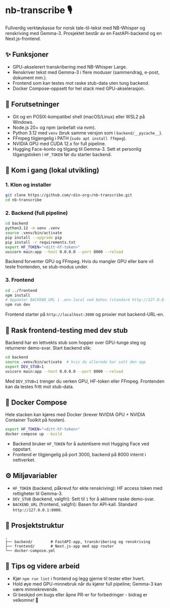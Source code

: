 # nb-transcribe 🎙️

Fullverdig verktøykasse for norsk tale-til-tekst med NB-Whisper og renskriving med Gemma-3. Prosjektet består av en FastAPI-backend og en Next.js-frontend.

## ✨ Funksjoner

- GPU-akselerert transkribering med NB-Whisper Large.
- Renskriver tekst med Gemma-3 i flere moduser (sammendrag, e-post, dokument mm.).
- Frontend som kan testes mot raske stub-data uten tung backend.
- Docker Compose-oppsett for hel stack med GPU-akselerasjon.

## 🧰 Forutsetninger

- Git og en POSIX-kompatibel shell (macOS/Linux) eller WSL2 på Windows.
- Node.js 20+ og npm (anbefalt via nvm).
- Python 3.12 med `venv` (bruk samme versjon som i `backend/__pycache__`).
- FFmpeg tilgjengelig i PATH (`sudo apt install ffmpeg`).
- NVIDIA GPU med CUDA 12.x for full pipeline.
- Hugging Face-konto og tilgang til Gemma-3. Sett et personlig tilgangstoken i `HF_TOKEN` før du starter backend.

## 🚀 Kom i gang (lokal utvikling)

### 1. Klon og installer

```bash
git clone https://github.com/<din-org>/nb-transcribe.git
cd nb-transcribe
```

### 2. Backend (full pipeline)

```bash
cd backend
python3.12 -m venv .venv
source .venv/bin/activate
pip install --upgrade pip
pip install -r requirements.txt
export HF_TOKEN="<ditt-hf-token>"
uvicorn main:app --host 0.0.0.0 --port 8000 --reload
```

Backend forventer GPU og FFmpeg. Hvis du mangler GPU eller bare vil teste frontenden, se stub-modus under.

### 3. Frontend

```bash
cd ../frontend
npm install
# Oppdater BACKEND_URL i .env.local ved behov (standard http://127.0.0.1:8000)
npm run dev
```

Frontend starter på `http://localhost:3000` og proxier mot backend-URL-en.

## 🧪 Rask frontend-testing med dev stub

Backend har en lettvekts stub som hopper over GPU-tunge steg og returnerer demo-svar. Start backend slik:

```bash
cd backend
source .venv/bin/activate  # hvis du allerede har satt den opp
export DEV_STUB=1
uvicorn main:app --host 0.0.0.0 --port 8000 --reload
```

Med `DEV_STUB=1` trenger du verken GPU, HF-token eller FFmpeg. Frontenden kan da testes fritt mot stub-data.

## 🐳 Docker Compose

Hele stacken kan kjøres med Docker (krever NVIDIA GPU + NVIDIA Container Toolkit på hosten).

```bash
export HF_TOKEN="<ditt-hf-token>"
docker compose up --build
```

- Backend bruker `HF_TOKEN` for å autentisere mot Hugging Face ved oppstart.
- Frontend er tilgjengelig på port 3000, backend på 8000 internt i nettverket.

## ⚙️ Miljøvariabler

- `HF_TOKEN` (backend, påkrevd for ekte renskriving): HF access token med rettigheter til Gemma-3.
- `DEV_STUB` (backend, valgfri): Sett til `1` for å aktivere raske demo-svar.
- `BACKEND_URL` (frontend, valgfri): Basen for API-kall. Standard `http://127.0.0.1:8000`.

## 📂 Prosjektstruktur

```
.
├── backend/        # FastAPI-app, transkribering og renskriving
├── frontend/       # Next.js-app med app router
└── docker-compose.yml
```

## 🤝 Tips og videre arbeid

- Kjør `npm run lint` i frontend og legg gjerne til tester etter hvert.
- Hold øye med GPU-minnebruk når du kjører full pipeline; Gemma-3 kan være minnekrevende.
- Gi beskjed om bugs eller åpne PR-er for forbedringer - bidrag er velkomne! 🙌
